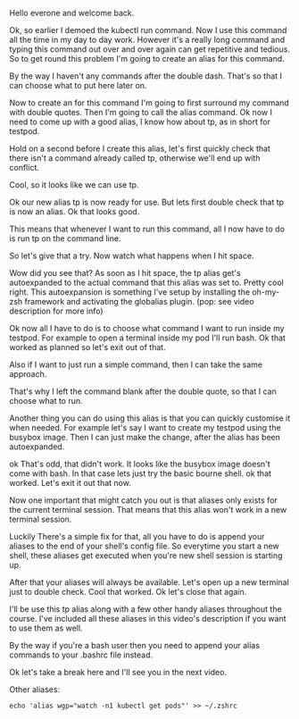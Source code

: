 Hello everone and welcome back.

Ok, so earlier I demoed the kubectl run command. Now I use this command all the time in my day to day work. However it's a really long command and typing this command out over and over again can get repetitive and tedious. So to get round this problem I'm going to create an alias for this command.


By the way I haven't any commands after the double dash. That's so that I can choose what to put here later on.

Now to create an for this command I'm going to first surround my command with double quotes. Then I'm going to call the alias command. Ok now I need to come up with a good alias, I know how about tp, as in short for testpod.

Hold on a second before I create this alias, let's first quickly check that there isn't a command already called tp, otherwise we'll end up with conflict.

Cool, so it looks like we can use tp.

Ok our new alias tp is now ready for use. But lets first double check that tp is now an alias. Ok that looks good.

This means that whenever I want to run this command, all I now have to do is run tp on the command line.

So let's give that a try. Now watch what happens when I hit space.

Wow did you see that? As soon as I hit space, the tp alias get's autoexpanded to the actual command that this alias was set to. Pretty cool right. This autoexpansion is something I've setup by installing the oh-my-zsh framework and activating the globalias plugin. (pop: see video description for more info)


Ok now all I have to do is to choose what command I want to run inside my testpod. For example to open a terminal inside my pod I'll run bash. Ok that worked as planned so let's exit out of that.

Also if I want to just run a simple command, then I can take the same approach.

That's why I left the command blank after the double quote, so that I can choose what to run.

Another thing you can do using this alias is that you can quickly customise it when needed. For example let's say I want to create my testpod using the busybox image. Then I can just make the change, after the alias has been autoexpanded.

ok That's odd, that didn't work. It looks like the busybox image doesn't come with bash. In that case lets just try the basic bourne shell. ok that worked. Let's exit it out that now.

Now one important that might catch you out is that aliases only exists for the current terminal session. That means that this alias won't work in a new terminal session.

Luckily There's a simple fix for that, all you have to do is append your aliases to the end of your shell's config file. So everytime you start a new shell, these aliases get executed when you're new shell session is starting up.

After that your aliases will always be available. Let's open up a new terminal just to double check. Cool that worked. Ok let's close that again.

I'll be use this tp alias along with a few other handy aliases throughout the course. I've included all these aliases in this video's description if you want to use them as well.


By the way if you're a bash user then you need to append your alias commands to your .bashrc file instead.

Ok let's take a break here and I'll see you in the next video.








Other aliases:

```
echo 'alias wgp="watch -n1 kubectl get pods"' >> ~/.zshrc
```